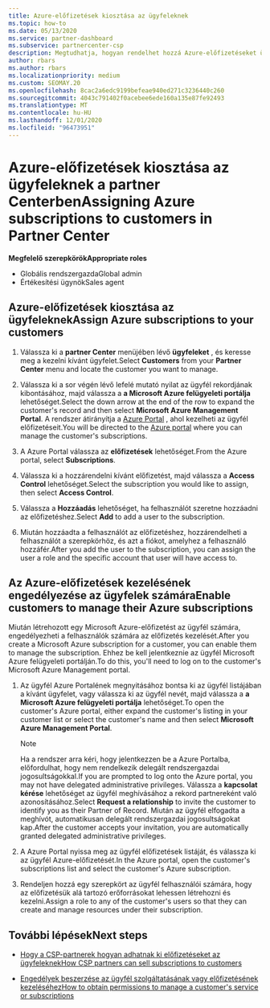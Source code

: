 ```yaml
---
title: Azure-előfizetések kiosztása az ügyfeleknek
ms.topic: how-to
ms.date: 05/13/2020
ms.service: partner-dashboard
ms.subservice: partnercenter-csp
description: Megtudhatja, hogyan rendelhet hozzá Azure-előfizetéseket ügyfeleihez a partner Centerben, és hogyan engedélyezheti az ügyfeleknek a saját előfizetések kezelését.
author: rbars
ms.author: rbars
ms.localizationpriority: medium
ms.custom: SEOMAY.20
ms.openlocfilehash: 8cac2a6edc9199befeae940ed271c3236440c260
ms.sourcegitcommit: 4043c791402f0acebee6ede160a135e87fe92493
ms.translationtype: MT
ms.contentlocale: hu-HU
ms.lasthandoff: 12/01/2020
ms.locfileid: "96473951"
---
```

# <a name="assigning-azure-subscriptions-to-customers-in-partner-center"></a><span data-ttu-id="483f3-103">Azure-előfizetések kiosztása az ügyfeleknek a partner Centerben</span><span class="sxs-lookup"><span data-stu-id="483f3-103">Assigning Azure subscriptions to customers in Partner Center</span></span>

<span data-ttu-id="483f3-104">**Megfelelő szerepkörök**</span><span class="sxs-lookup"><span data-stu-id="483f3-104">**Appropriate roles**</span></span>

- <span data-ttu-id="483f3-105">Globális rendszergazda</span><span class="sxs-lookup"><span data-stu-id="483f3-105">Global admin</span></span>
- <span data-ttu-id="483f3-106">Értékesítési ügynök</span><span class="sxs-lookup"><span data-stu-id="483f3-106">Sales agent</span></span>

## <a name="assign-azure-subscriptions-to-your-customers"></a><span data-ttu-id="483f3-107">Azure-előfizetések kiosztása az ügyfeleknek</span><span class="sxs-lookup"><span data-stu-id="483f3-107">Assign Azure subscriptions to your customers</span></span>

1. <span data-ttu-id="483f3-108">Válassza ki a **partner Center** menüjében lévő **ügyfeleket** , és keresse meg a kezelni kívánt ügyfelet.</span><span class="sxs-lookup"><span data-stu-id="483f3-108">Select **Customers** from your **Partner Center** menu and locate the customer you want to manage.</span></span>

2. <span data-ttu-id="483f3-109">Válassza ki a sor végén lévő lefelé mutató nyilat az ügyfél rekordjának kibontásához, majd válassza a **a Microsoft Azure felügyeleti portálja** lehetőséget.</span><span class="sxs-lookup"><span data-stu-id="483f3-109">Select the down arrow at the end of the row to expand the customer's record and then select **Microsoft Azure Management Portal**.</span></span> <span data-ttu-id="483f3-110">A rendszer átirányítja a [Azure Portal](https://portal.azure.com/) , ahol kezelheti az ügyfél előfizetéseit.</span><span class="sxs-lookup"><span data-stu-id="483f3-110">You will be directed to the [Azure portal](https://portal.azure.com/) where you can manage the customer's subscriptions.</span></span>

3. <span data-ttu-id="483f3-111">A Azure Portal válassza az **előfizetések** lehetőséget.</span><span class="sxs-lookup"><span data-stu-id="483f3-111">From the Azure portal, select **Subscriptions**.</span></span>

4. <span data-ttu-id="483f3-112">Válassza ki a hozzárendelni kívánt előfizetést, majd válassza a **Access Control** lehetőséget.</span><span class="sxs-lookup"><span data-stu-id="483f3-112">Select the subscription you would like to assign, then select **Access Control**.</span></span>

5. <span data-ttu-id="483f3-113">Válassza a **Hozzáadás** lehetőséget, ha felhasználót szeretne hozzáadni az előfizetéshez.</span><span class="sxs-lookup"><span data-stu-id="483f3-113">Select **Add** to add a user to the subscription.</span></span> 

6. <span data-ttu-id="483f3-114">Miután hozzáadta a felhasználót az előfizetéshez, hozzárendelheti a felhasználót a szerepkörhöz, és azt a fiókot, amelyhez a felhasználó hozzáfér.</span><span class="sxs-lookup"><span data-stu-id="483f3-114">After you add the user to the subscription, you can assign the user a role and the specific account that user will have access to.</span></span>

## <a name="enable-customers-to-manage-their-azure-subscriptions"></a><span data-ttu-id="483f3-115">Az Azure-előfizetések kezelésének engedélyezése az ügyfelek számára</span><span class="sxs-lookup"><span data-stu-id="483f3-115">Enable customers to manage their Azure subscriptions</span></span>

<span data-ttu-id="483f3-116">Miután létrehozott egy Microsoft Azure-előfizetést az ügyfél számára, engedélyezheti a felhasználók számára az előfizetés kezelését.</span><span class="sxs-lookup"><span data-stu-id="483f3-116">After you create a Microsoft Azure subscription for a customer, you can enable them to manage the subscription.</span></span> <span data-ttu-id="483f3-117">Ehhez be kell jelentkeznie az ügyfél Microsoft Azure felügyeleti portálján.</span><span class="sxs-lookup"><span data-stu-id="483f3-117">To do this, you'll need to log on to the customer's Microsoft Azure Management portal.</span></span> 

1. <span data-ttu-id="483f3-118">Az ügyfél Azure Portalének megnyitásához bontsa ki az ügyfél listájában a kívánt ügyfelet, vagy válassza ki az ügyfél nevét, majd válassza a **a Microsoft Azure felügyeleti portálja** lehetőséget.</span><span class="sxs-lookup"><span data-stu-id="483f3-118">To open the customer's Azure portal, either expand the customer's listing in your customer list or select the customer's name and then select **Microsoft Azure Management Portal**.</span></span>

   > [!NOTE]  
   > <span data-ttu-id="483f3-119">Ha a rendszer arra kéri, hogy jelentkezzen be a Azure Portalba, előfordulhat, hogy nem rendelkezik delegált rendszergazdai jogosultságokkal.</span><span class="sxs-lookup"><span data-stu-id="483f3-119">If you are prompted to log onto the Azure portal, you may not have delegated administrative privileges.</span></span> <span data-ttu-id="483f3-120">Válassza a **kapcsolat kérése** lehetőséget az ügyfél meghívásához a rekord partnereként való azonosításához.</span><span class="sxs-lookup"><span data-stu-id="483f3-120">Select **Request a relationship** to invite the customer to identify you as their Partner of Record.</span></span> <span data-ttu-id="483f3-121">Miután az ügyfél elfogadta a meghívót, automatikusan delegált rendszergazdai jogosultságokat kap.</span><span class="sxs-lookup"><span data-stu-id="483f3-121">After the customer accepts your invitation, you are automatically granted delegated administrative privileges.</span></span>

2. <span data-ttu-id="483f3-122">A Azure Portal nyissa meg az ügyfél előfizetések listáját, és válassza ki az ügyfél Azure-előfizetését.</span><span class="sxs-lookup"><span data-stu-id="483f3-122">In the Azure portal, open the customer's subscriptions list and select the customer's Azure subscription.</span></span>

3. <span data-ttu-id="483f3-123">Rendeljen hozzá egy szerepkört az ügyfél felhasználói számára, hogy az előfizetésük alá tartozó erőforrásokat lehessen létrehozni és kezelni.</span><span class="sxs-lookup"><span data-stu-id="483f3-123">Assign a role to any of the customer's users so that they can create and manage resources under their subscription.</span></span>

## <a name="next-steps"></a><span data-ttu-id="483f3-124">További lépések</span><span class="sxs-lookup"><span data-stu-id="483f3-124">Next steps</span></span>

- [<span data-ttu-id="483f3-125">Hogy a CSP-partnerek hogyan adhatnak ki előfizetéseket az ügyfeleknek</span><span class="sxs-lookup"><span data-stu-id="483f3-125">How CSP partners can sell subscriptions to customers</span></span>](customer-subscriptions.md)

- [<span data-ttu-id="483f3-126">Engedélyek beszerzése az ügyfél szolgáltatásának vagy előfizetésének kezeléséhez</span><span class="sxs-lookup"><span data-stu-id="483f3-126">How to obtain permissions to manage a customer's service or subscriptions</span></span>](customers-revoke-admin-privileges.md)
